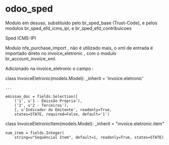 # odoo_sped

Modulo em desuso, substituido pelo br_sped_base (Trust-Code), 
e pelos modulos  br_sped_efd_icms_ipi, e br_sped_efd_contribuicoes



Sped ICMS-IPI

Modulo nfe_purchase_import , não é utilizado mais, o xml de entrada é importado direto no invoice_eletronic , com o modulo br_account_invoice_xml.

Adicionado na invoice_eletronic o campo :

class InvoiceEletronic(models.Model):
    _inherit = 'invoice.eletronic'
    
    ... 
    
    emissao_doc = fields.Selection([
        ('1', u'1 - Emissão Própria'),
        ('2', u'2 - Terceiros'),
        ], u'Indicador do Emitente', readonly=True, 
        states=STATE, required=False, default='1')
        
        
 class InvoiceEletronicItem(models.Model):
    _inherit = "invoice.eletronic.item"
    
    
    num_item = fields.Integer(
        string=u"Sequêncial Item", default=1, readonly=True, states=STATE)
        
        
